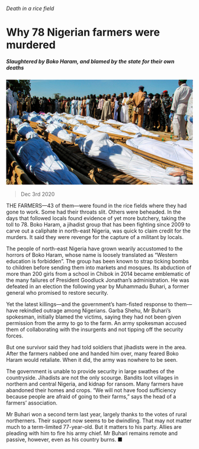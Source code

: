 ###### Death in a rice field

# Why 78 Nigerian farmers were murdered 

##### Slaughtered by Boko Haram, and blamed by the state for their own deaths 

![image](images/20201205_MAP502.jpg) 

> Dec 3rd 2020 


THE FARMERS—43 of them—were found in the rice fields where they had gone to work. Some had their throats slit. Others were beheaded. In the days that followed locals found evidence of yet more butchery, taking the toll to 78. Boko Haram, a jihadist group that has been fighting since 2009 to carve out a caliphate in north-east Nigeria, was quick to claim credit for the murders. It said they were revenge for the capture of a militant by locals.


The people of north-east Nigeria have grown wearily accustomed to the horrors of Boko Haram, whose name is loosely translated as “Western education is forbidden”. The group has been known to strap ticking bombs to children before sending them into markets and mosques. Its abduction of more than 200 girls from a school in Chibok in 2014 became emblematic of the many failures of President Goodluck Jonathan’s administration. He was defeated in an election the following year by Muhammadu Buhari, a former general who promised to restore security.



Yet the latest killings—and the government’s ham-fisted response to them—have rekindled outrage among Nigerians. Garba Shehu, Mr Buhari’s spokesman, initially blamed the victims, saying they had not been given permission from the army to go to the farm. An army spokesman accused them of collaborating with the insurgents and not tipping off the security forces.


But one survivor said they had told soldiers that jihadists were in the area. After the farmers nabbed one and handed him over, many feared Boko Haram would retaliate. When it did, the army was nowhere to be seen.


The government is unable to provide security in large swathes of the countryside. Jihadists are not the only scourge. Bandits loot villages in northern and central Nigeria, and kidnap for ransom. Many farmers have abandoned their homes and crops. “We will not have food sufficiency because people are afraid of going to their farms,” says the head of a farmers’ association.


Mr Buhari won a second term last year, largely thanks to the votes of rural northerners. Their support now seems to be dwindling. That may not matter much to a term-limited 77-year-old. But it matters to his party. Allies are pleading with him to fire his army chief. Mr Buhari remains remote and passive, however, even as his country burns. ■

